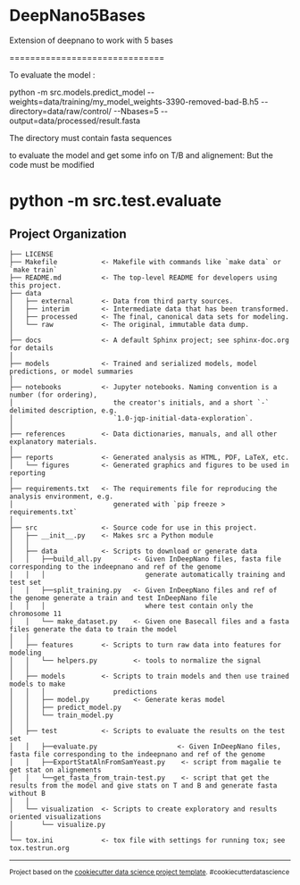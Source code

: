 DeepNano5Bases
==============================

Extension of deepnano to work with 5 bases

==============================

To evaluate the model :

python -m src.models.predict_model --weights=data/training/my_model_weights-3390-removed-bad-B.h5 --directory=data/raw/control/ --Nbases=5 --output=data/processed/result.fasta

The directory must contain fasta sequences

to evaluate the model and get some info on T/B and alignement:
But the code must be modified

python -m src.test.evaluate
==============================

Project Organization
------------

    ├── LICENSE
    ├── Makefile           <- Makefile with commands like `make data` or `make train`
    ├── README.md          <- The top-level README for developers using this project.
    ├── data
    │   ├── external       <- Data from third party sources.
    │   ├── interim        <- Intermediate data that has been transformed.
    │   ├── processed      <- The final, canonical data sets for modeling.
    │   └── raw            <- The original, immutable data dump.
    │
    ├── docs               <- A default Sphinx project; see sphinx-doc.org for details
    │
    ├── models             <- Trained and serialized models, model predictions, or model summaries
    │
    ├── notebooks          <- Jupyter notebooks. Naming convention is a number (for ordering),
    │                         the creator's initials, and a short `-` delimited description, e.g.
    │                         `1.0-jqp-initial-data-exploration`.
    │
    ├── references         <- Data dictionaries, manuals, and all other explanatory materials.
    │
    ├── reports            <- Generated analysis as HTML, PDF, LaTeX, etc.
    │   └── figures        <- Generated graphics and figures to be used in reporting
    │
    ├── requirements.txt   <- The requirements file for reproducing the analysis environment, e.g.
    │                         generated with `pip freeze > requirements.txt`
    │
    ├── src                <- Source code for use in this project.
    │   ├── __init__.py    <- Makes src a Python module
    │   │
    │   ├── data           <- Scripts to download or generate data
    │   │   ├──build_all.py        <- Given InDeepNano files, fasta file corresponding to the indeepnano and ref of the genome
    │   │   │                         generate automatically training and test set  
    │   │   ├──split_training.py   <- Given InDeepNano files and ref of the genome generate a train and test InDeepNano file
    │   │   │                         where test contain only the chromosome 11
    │   │   └── make_dataset.py    <- Given one Basecall files and a fasta files generate the data to train the model
    │   │
    │   ├── features       <- Scripts to turn raw data into features for modeling
    │   │   └── helpers.py         <- tools to normalize the signal
    │   │
    │   ├── models         <- Scripts to train models and then use trained models to make
    │   │   │                 predictions
    │   │   ├── model.py           <- Generate keras model
    │   │   ├── predict_model.py
    │   │   └── train_model.py
    │   │
    │   ├── test           <- Scripts to evaluate the results on the test set
    │   │   ├──evaluate.py                    <- Given InDeepNano files, fasta file corresponding to the indeepnano and ref of the genome
    │   │   ├──ExportStatAlnFromSamYeast.py    <- script from magalie te get stat on alignements
    │   │   └──get_fasta_from_train-test.py    <- script that get the results from the model and give stats on T and B and generate fasta without B
    │   │
    │   └── visualization  <- Scripts to create exploratory and results oriented visualizations
    │       └── visualize.py
    │
    └── tox.ini            <- tox file with settings for running tox; see tox.testrun.org


--------

<p><small>Project based on the <a target="_blank" href="https://drivendata.github.io/cookiecutter-data-science/">cookiecutter data science project template</a>. #cookiecutterdatascience</small></p>
